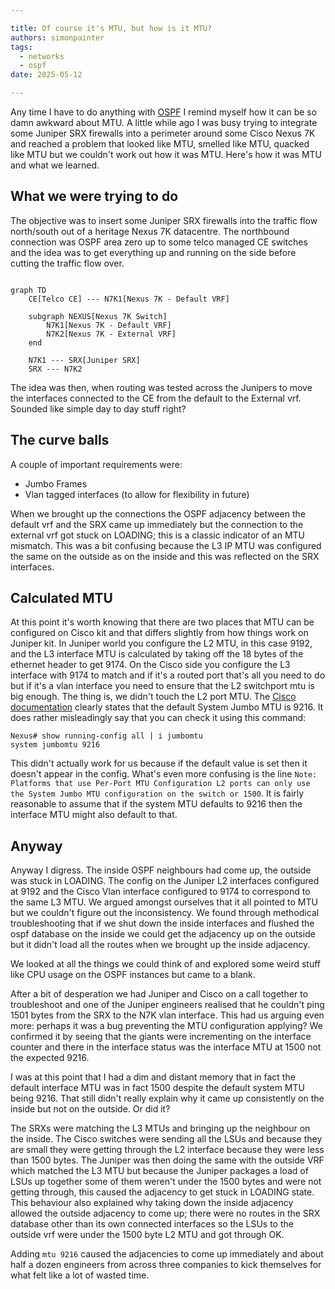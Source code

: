 ```yaml
---

title: Of course it's MTU, but how is it MTU?
authors: simonpainter
tags:
  - networks
  - ospf
date: 2025-05-12

---
```


Any time I have to do anything with [OSPF](/tags/ospf) I remind myself how it can be so damn awkward about MTU. A little while ago I was busy trying to integrate some Juniper SRX firewalls into a perimeter around some Cisco Nexus 7K and reached a problem that looked like MTU, smelled like MTU, quacked like MTU but we couldn't work out how it was MTU. Here's how it was MTU and what we learned.

<!--truncate-->

## What we were trying to do

The objective was to insert some Juniper SRX firewalls into the traffic flow north/south out of a heritage Nexus 7K datacentre. The northbound connection was OSPF area zero up to some telco managed CE switches and the idea was to get everything up and running on the side before cutting the traffic flow over.

```mermaid

graph TD
    CE[Telco CE] --- N7K1[Nexus 7K - Default VRF]
    
    subgraph NEXUS[Nexus 7K Switch]
        N7K1[Nexus 7K - Default VRF]
        N7K2[Nexus 7K - External VRF]
    end
    
    N7K1 --- SRX[Juniper SRX]
    SRX --- N7K2

```

The idea was then, when routing was tested across the Junipers to move the interfaces connected to the CE from the default to the External vrf. Sounded like simple day to day stuff right?

## The curve balls

A couple of important requirements were:

- Jumbo Frames
- Vlan tagged interfaces (to allow for flexibility in future)

When we brought up the connections the OSPF adjacency between the default vrf and the SRX came up immediately but the connection to the external vrf got stuck on LOADING; this is a classic indicator of an MTU mismatch. This was a bit confusing because the L3 IP MTU was configured the same on the outside as on the inside and this was reflected on the SRX interfaces.

## Calculated MTU

At this point it's worth knowing that there are two places that MTU can be configured on Cisco kit and that differs slightly from how things work on Juniper kit. In Juniper world you configure the L2 MTU, in this case 9192, and the L3 interface MTU is calculated by taking off the 18 bytes of the ethernet header to get 9174. On the Cisco side you configure the L3 interface with 9174 to match and if it's a routed port that's all you need to do but if it's a vlan interface you need to ensure that the L2 switchport mtu is big enough.
The thing is, we didn't touch the L2 port MTU.
The [Cisco documentation](https://www.cisco.com/c/en/us/support/docs/switches/nexus-9000-series-switches/118994-config-nexus-00.html#toc-hId--643826306) clearly states that the default System Jumbo MTU is 9216. It does rather misleadingly say that you can check it using this command:

```text
Nexus# show running-config all | i jumbomtu
system jumbomtu 9216
```

This didn't actually work for us because if the default value is set then it doesn't appear in the config. What's even more confusing is the line `Note: Platforms that use Per-Port MTU Configuration L2 ports can only use the System Jumbo MTU configuration on the switch or 1500`. It is fairly reasonable to assume that if the system MTU defaults to 9216 then the interface MTU might also default to that.

## Anyway

Anyway I digress. The inside OSPF neighbours had come up, the outside was stuck in LOADING. The config on the Juniper L2 interfaces configured at 9192 and the Cisco Vlan interface configured to 9174 to correspond to the same L3 MTU. We argued amongst ourselves that it all pointed to MTU but we couldn't figure out the inconsistency. We found through methodical troubleshooting that if we shut down the inside interfaces and flushed the ospf database on the inside we could get the adjacency up on the outside but it didn't load all the routes when we brought up the inside adjacency.

We looked at all the things we could think of and explored some weird stuff like CPU usage on the OSPF instances but came to a blank.

After a bit of desperation we had Juniper and Cisco on a call together to troubleshoot and one of the Juniper engineers realised that he couldn't ping 1501 bytes from the SRX to the N7K vlan interface. This had us arguing even more: perhaps it was a bug preventing the MTU configuration applying? We confirmed it by seeing that the giants were incrementing on the interface counter and there in the interface status was the interface MTU at 1500 not the expected 9216.

I was at this point that I had a dim and distant memory that in fact the default interface MTU was in fact 1500 despite the default system MTU being 9216. That still didn't really explain why it came up consistently on the inside but not on the outside. Or did it?

The SRXs were matching the L3 MTUs and bringing up the neighbour on the inside. The Cisco switches were sending all the LSUs and because they are small they were getting through the L2 interface because they were less than 1500 bytes. The Juniper was then doing the same with the outside VRF which matched the L3 MTU but because the Juniper packages a load of LSUs up together some of them weren't under the 1500 bytes and were not getting through, this caused the adjacency to get stuck in LOADING state. This behaviour also explained why taking down the inside adjacency allowed the outside adjacency to come up; there were no routes in the SRX database other than its own connected interfaces so the LSUs to the outside vrf were under the 1500 byte L2 MTU and got through OK.

Adding `mtu 9216` caused the adjacencies to come up immediately and about half a dozen engineers from across three companies to kick themselves for what felt like a lot of wasted time.
